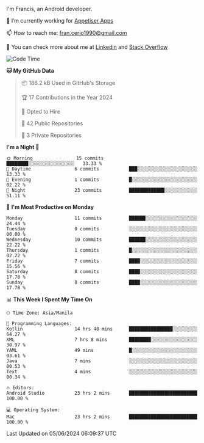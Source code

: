 
I'm Francis, an Android developer.

🔭 I’m currently working for [Appetiser Apps](http://appetiser.com.au)

📫 How to reach me: fran.cerio1990@gmail.com

👀 You can check more about me at [Linkedin](https://www.linkedin.com/in/francerio/) and [Stack Overflow](https://stackoverflow.com/users/1614267/fran-ceriu)



<!--START_SECTION:waka-->
![Code Time](http://img.shields.io/badge/Code%20Time-37%20hrs%2023%20mins-blue)

**🐱 My GitHub Data** 

> 📦 186.2 kB Used in GitHub's Storage 
 > 
> 🏆 17 Contributions in the Year 2024
 > 
> 💼 Opted to Hire
 > 
> 📜 42 Public Repositories 
 > 
> 🔑 3 Private Repositories 
 > 
**I'm a Night 🦉** 

```text
🌞 Morning                15 commits          ████████░░░░░░░░░░░░░░░░░   33.33 % 
🌆 Daytime                6 commits           ███░░░░░░░░░░░░░░░░░░░░░░   13.33 % 
🌃 Evening                1 commits           █░░░░░░░░░░░░░░░░░░░░░░░░   02.22 % 
🌙 Night                  23 commits          █████████████░░░░░░░░░░░░   51.11 % 
```
📅 **I'm Most Productive on Monday** 

```text
Monday                   11 commits          ██████░░░░░░░░░░░░░░░░░░░   24.44 % 
Tuesday                  0 commits           ░░░░░░░░░░░░░░░░░░░░░░░░░   00.00 % 
Wednesday                10 commits          ██████░░░░░░░░░░░░░░░░░░░   22.22 % 
Thursday                 1 commits           █░░░░░░░░░░░░░░░░░░░░░░░░   02.22 % 
Friday                   7 commits           ████░░░░░░░░░░░░░░░░░░░░░   15.56 % 
Saturday                 8 commits           ████░░░░░░░░░░░░░░░░░░░░░   17.78 % 
Sunday                   8 commits           ████░░░░░░░░░░░░░░░░░░░░░   17.78 % 
```


📊 **This Week I Spent My Time On** 

```text
🕑︎ Time Zone: Asia/Manila

💬 Programming Languages: 
Kotlin                   14 hrs 48 mins      ████████████████░░░░░░░░░   64.27 % 
XML                      7 hrs 8 mins        ████████░░░░░░░░░░░░░░░░░   30.97 % 
YAML                     49 mins             █░░░░░░░░░░░░░░░░░░░░░░░░   03.61 % 
Java                     7 mins              ░░░░░░░░░░░░░░░░░░░░░░░░░   00.53 % 
Text                     4 mins              ░░░░░░░░░░░░░░░░░░░░░░░░░   00.34 % 

🔥 Editors: 
Android Studio           23 hrs 2 mins       █████████████████████████   100.00 % 

💻 Operating System: 
Mac                      23 hrs 2 mins       █████████████████████████   100.00 % 
```


 Last Updated on 05/06/2024 06:09:37 UTC
<!--END_SECTION:waka-->
